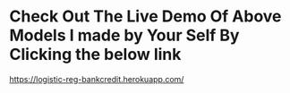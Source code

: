 # Check Out The Live Demo Of Above Models I made by Your Self By Clicking the below link
https://logistic-reg-bankcredit.herokuapp.com/
